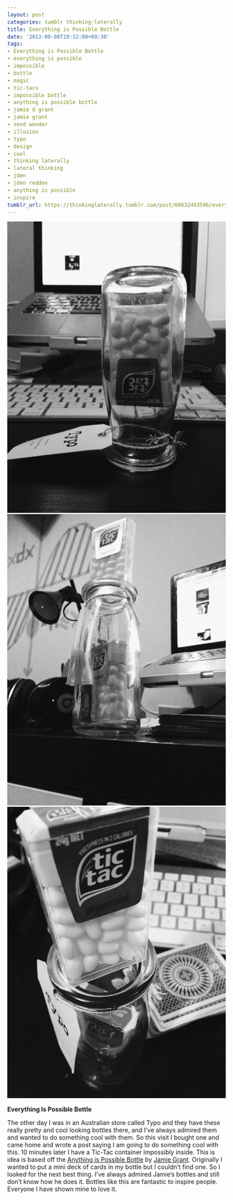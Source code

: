 ```yaml
---
layout: post
categories: tumblr thinking-laterally
title: Everything is Possible Bottle
date: '2013-09-08T19:12:00+09:30'
tags:
- Everything is Possible Bottle
- everything is possible
- impossible
- bottle
- magic
- tic-tacs
- impossible bottle
- anything is possible bottle
- jamie d grant
- jamie grant
- send wonder
- illusion
- typo
- design
- cool
- thinking laterally
- lateral thinking
- jden
- jden redden
- anything is possible
- inspire
tumblr_url: https://thinkinglaterally.tumblr.com/post/60632493596/everything-is-possible-bottle-the-other-day-i-was
---
```

 ![](/content/images/tumblr/thinking-laterally/tumblr_msswaedIgH1qh9he3o1_1280.jpg)  
 ![](/content/images/tumblr/thinking-laterally/tumblr_msswaedIgH1qh9he3o3_1280.jpg)  
 ![](/content/images/tumblr/thinking-laterally/tumblr_msswaedIgH1qh9he3o2_1280.jpg)  
  

**Everything Is Possible Bottle**

The other day I was in an Australian store called Typo and they have these really pretty and cool looking bottles there, and I’ve always admired them and wanted to do something cool with them. So this visit I bought one and came home and wrote a post saying I am going to do something cool with this. 10 minutes later I have a Tic-Tac container impossibly inside. This is idea is based off the [Anything is Possible Bottle](http://blog.sendwonder.com/p/store.html) by [Jamie Grant](http://sendwonder.com/). Originally I wanted to put a mini deck of cards in my bottle but I couldn’t find one. So I looked for the next best thing. I’ve always admired Jamie’s bottles and still don’t know how he does it. Bottles like this are fantastic to inspire people. Everyone I have shown mine to love it.

